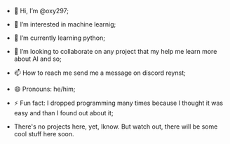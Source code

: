 - 👋 Hi, I’m @oxy297;
- 👀 I’m interested in machine learnig;
- 🌱 I’m currently learning python;
- 💞️ I’m looking to collaborate on any project that my help me learn more about AI and so;
- 📫 How to reach me send me a message on discord reynst;
- 😄 Pronouns: he/him;
- ⚡ Fun fact: I dropped programming many times because I thought it was easy and than I found out about it;

- There's no projects here, yet, Iknow. But watch out, there will be some cool stuff here soon.

<!---
oxy297/oxy297 is a ✨ special ✨ repository because its `README.md` (this file) appears on your GitHub profile.
You can click the Preview link to take a look at your changes.
--->
